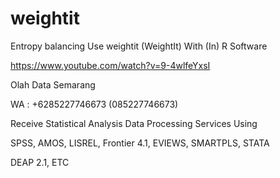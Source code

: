 # weightit
Entropy balancing Use weightit (WeightIt) With (In) R Software

https://www.youtube.com/watch?v=9-4wlfeYxsI

Olah Data Semarang

WA : +6285227746673 (085227746673)

Receive Statistical Analysis Data Processing Services Using

SPSS, AMOS, LISREL, Frontier 4.1, EVIEWS, SMARTPLS, STATA

DEAP 2.1, ETC
